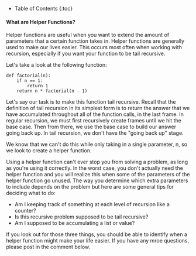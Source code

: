 * Table of Contents
{:toc}

#### What are Helper Functions?

Helper functions are useful when you want to extend the amount of parameters that a certain function takes in. Helper functions are generally used to make our lives easier. This occurs most often when working with recursion, especially if you want your function to be tail recursive. 

Let's take a look at the following function:

    def factorial(n):
        if n == 1:
            return 1
        return n * factorial(n - 1)

Let's say our task is to make this function tail recursive. Recall that the definition of tail recursion in its simplest form is to return the answer that we have accumulated throughout all of the function calls, in the last frame. In regular recursion, we must first recursively create frames until we hit the base case. Then from there, we use the base case to build our answer going back up. In tail recursion, we don't have the "going back up" stage. 

We know that we can't do this while only taking in a single parameter, n, so we look to create a helper function.

Using a helper function can't ever stop you from solving a problem, as long as you're using it correctly. In the worst case, you don't actually need the helper function and you will realize this when some of the parameters of the helper function go unused. The way you determine which extra parameters to include depends on the problem but here are some general tips for deciding what to do:

* Am I keeping track of something at each level of recursion like a counter?
* Is this recursive problem supposed to be tail recursive?
* Am I supposed to be accumulating a list or value?

If you look out for those three things, you should be able to identify when a helper function might make your life easier. If you have any mroe questions, please post in the comment below.